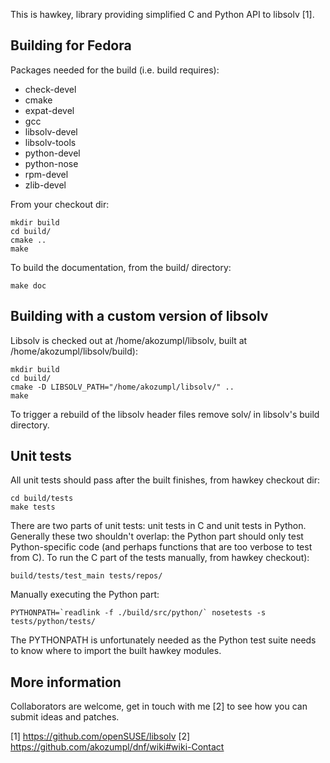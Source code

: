 This is hawkey, library providing simplified C and Python API to libsolv
[1].

## Building for Fedora

Packages needed for the build (i.e. build requires):
* check-devel
* cmake
* expat-devel
* gcc
* libsolv-devel
* libsolv-tools
* python-devel
* python-nose
* rpm-devel
* zlib-devel

From your checkout dir:

    mkdir build
    cd build/
    cmake ..
    make

To build the documentation, from the build/ directory:

    make doc

## Building with a custom version of libsolv

Libsolv is checked out at /home/akozumpl/libsolv, built at
/home/akozumpl/libsolv/build):

    mkdir build
    cd build/
    cmake -D LIBSOLV_PATH="/home/akozumpl/libsolv/" ..
    make

To trigger a rebuild of the libsolv header files remove solv/ in libsolv's build
directory.

## Unit tests

All unit tests should pass after the built finishes, from hawkey checkout dir:

    cd build/tests
    make tests

There are two parts of unit tests: unit tests in C and unit tests in
Python. Generally these two shouldn't overlap: the Python part should only test
Python-specific code (and perhaps functions that are too verbose to test from
C). To run the C part of the tests manually, from hawkey checkout):

    build/tests/test_main tests/repos/

Manually executing the Python part:

    PYTHONPATH=`readlink -f ./build/src/python/` nosetests -s tests/python/tests/

The PYTHONPATH is unfortunately needed as the Python test suite needs to know
where to import the built hawkey modules.

## More information

Collaborators are welcome, get in touch with me [2] to see how you can submit
ideas and patches.

[1] https://github.com/openSUSE/libsolv
[2] https://github.com/akozumpl/dnf/wiki#wiki-Contact
